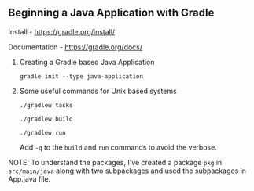 ## Beginning a Java Application with Gradle

Install - https://gradle.org/install/

Documentation - https://gradle.org/docs/


1. Creating a Gradle based Java Application

    `gradle init --type java-application`

2. Some useful commands for Unix based systems

    `./gradlew tasks`

    `./gradlew build`

    `./gradlew run`

    Add `-q` to the `build` and `run` commands to avoid the verbose.

NOTE: To understand the packages, I've created a package `pkg` in `src/main/java`
along with two subpackages and used the subpackages in App.java
file.
